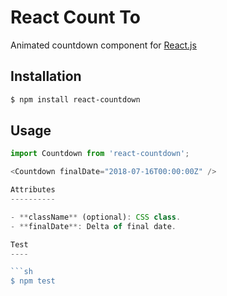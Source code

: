 React Count To
==============

Animated countdown component for [React.js](http://facebook.github.io/react/)

Installation
------------

```sh
$ npm install react-countdown
```

Usage
-----

```javascript
import Countdown from 'react-countdown';

<Countdown finalDate="2018-07-16T00:00:00Z" />

Attributes
----------

- **className** (optional): CSS class.
- **finalDate**: Delta of final date.

Test
----

```sh
$ npm test
```
